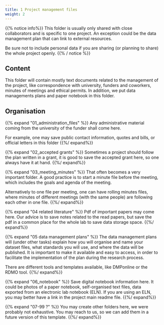 ```yaml
---
title: 1 Project management files
weight: 2
---
```


{{% notice info%}}
This folder is usually only shared with close collaborators and is specific to one project.
An exception could be the data management plan that can link to external resources.

Be sure not to include personal data if you are sharing (or planning to share) the whole project openly.
{{% / notice %}}

## Content

This folder will contain mostly text documents related to the management of the project,
like correspondence with university, funders and coworkers, minutes of meetings and ethical permits.
In addition, we put data managements plans and paper notebook in this folder.

## Organisation

{{% expand "01_administration_files" %}}
Any administrative material coming from the university of the funder shall come here.

For example, one may save public contact information, quotes and bills, or official letters in this folder
{{%/  expand%}}

{{% expand "02_accepted grants" %}}
Sometimes a project should follow the plan written in a grant, it is good to save the accepted grant here,
so one always have it at hand.
{{%/  expand%}}

{{% expand "03_meeting_minutes" %}}
That often becomes a very important folder. A good practice is to start a minute file before the meeting,
which includes the goals and agenda of the meeting.

Alternatively to one file per meeting, one can have rolling minutes files,
where minutes of different meetings (with the same people) are following each other in one file.
{{%/  expand%}}

{{% expand "04 related literature" %}}
Pdf of important papers may come here. Our advice is to save notes related to the read papers,
but save the pdf in a common place for the whole lab to save data storage space.
{{%/  expand%}}

{{% expand "05 data management plans" %}}
The data management plans will (under other tasks) explain how you will organise and name your dataset files,
what standards you will use, and where the data will be published.
It is important to make it available and easy to access,
in order to facilitate the implementation of the plan during the research process.

There are different tools and templates available, like DMPonline or the RDMO tool.
{{%/  expand%}}

{{% expand "06_notebook" %}}
Save digital notebook information here.
It could be photos of a paper notebook, self-organised text files, data exported from an electronic lab notebook (ELN).
If you are using an ELN, you may better have a link in the project main readme file.
{{%/  expand%}}

{{% expand "07-99 ?" %}}
You may create other folders here, we were probably not exhaustive.
You may reach to us, so we can add them in a future version of this template.
{{%/  expand%}}

